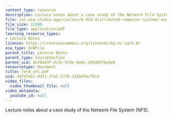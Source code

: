 ```yaml
---
content_type: resource
description: Lecture notes about a case study of the Network File System (NFS).
file: /ol-ocw-studio-app/courses/6-824-distributed-computer-systems-engineering-spring-2006/43f47eb203f127a22770232b8fecf614_lec4_nfs.pdf
file_size: 21300
file_type: application/pdf
learning_resource_types:
- Lecture Notes
license: https://creativecommons.org/licenses/by-nc-sa/4.0/
ocw_type: OCWFile
parent_title: Lecture Notes
parent_type: CourseSection
parent_uid: 8e78a43f-dc3c-674e-0edc-395d857ba5e6
resourcetype: Document
title: lec4_nfs.pdf
uid: 43f47eb2-03f1-27a2-2770-232b8fecf614
video_files:
  video_thumbnail_file: null
video_metadata:
  youtube_id: null
---
```

Lecture notes about a case study of the Network File System (NFS).